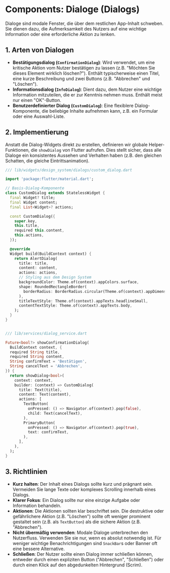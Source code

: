 # Components: Dialoge (Dialogs)

Dialoge sind modale Fenster, die über dem restlichen App-Inhalt schweben. Sie dienen dazu, die Aufmerksamkeit des Nutzers auf eine wichtige Information oder eine erforderliche Aktion zu lenken.

## 1. Arten von Dialogen

*   **Bestätigungsdialog (`ConfirmationDialog`)**: Wird verwendet, um eine kritische Aktion vom Nutzer bestätigen zu lassen (z.B. "Möchten Sie dieses Element wirklich löschen?"). Enthält typischerweise einen Titel, eine kurze Beschreibung und zwei Buttons (z.B. "Abbrechen" und "Löschen").
*   **Informationsdialog (`InfoDialog`)**: Dient dazu, dem Nutzer eine wichtige Information mitzuteilen, die er zur Kenntnis nehmen muss. Enthält meist nur einen "OK"-Button.
*   **Benutzerdefinierter Dialog (`CustomDialog`)**: Eine flexiblere Dialog-Komponente, die beliebige Inhalte aufnehmen kann, z.B. ein Formular oder eine Auswahl-Liste.

## 2. Implementierung

Anstatt die Dialog-Widgets direkt zu erstellen, definieren wir globale Helper-Funktionen, die `showDialog` von Flutter aufrufen. Dies stellt sicher, dass alle Dialoge ein konsistentes Aussehen und Verhalten haben (z.B. den gleichen Schatten, die gleiche Eintrittsanimation).

```dart
/// lib/widgets/design_system/dialogs/custom_dialog.dart

import 'package:flutter/material.dart';

// Basis-Dialog-Komponente
class CustomDialog extends StatelessWidget {
  final Widget? title;
  final Widget content;
  final List<Widget>? actions;

  const CustomDialog({
    super.key,
    this.title,
    required this.content,
    this.actions,
  });

  @override
  Widget build(BuildContext context) {
    return AlertDialog(
      title: title,
      content: content,
      actions: actions,
      // Styling aus dem Design System
      backgroundColor: Theme.of(context).appColors.surface,
      shape: RoundedRectangleBorder(
        borderRadius: BorderRadius.circular(Theme.of(context).appDimensions.radiusLarge),
      ),
      titleTextStyle: Theme.of(context).appTexts.headlineSmall,
      contentTextStyle: Theme.of(context).appTexts.body,
    );
  }
}


/// lib/services/dialog_service.dart

Future<bool?> showConfirmationDialog(
  BuildContext context, {
  required String title,
  required String content,
  String confirmText = 'Bestätigen',
  String cancelText = 'Abbrechen',
}) {
  return showDialog<bool>(
    context: context,
    builder: (context) => CustomDialog(
      title: Text(title),
      content: Text(content),
      actions: [
        TextButton(
          onPressed: () => Navigator.of(context).pop(false),
          child: Text(cancelText),
        ),
        PrimaryButton(
          onPressed: () => Navigator.of(context).pop(true),
          text: confirmText,
        ),
      ],
    ),
  );
}
```

## 3. Richtlinien

*   **Kurz halten**: Der Inhalt eines Dialogs sollte kurz und prägnant sein. Vermeiden Sie lange Texte oder komplexes Scrolling innerhalb eines Dialogs.
*   **Klarer Fokus**: Ein Dialog sollte nur eine einzige Aufgabe oder Information behandeln.
*   **Aktionen**: Die Aktionen sollten klar beschriftet sein. Die destruktive oder gefährlichere Aktion (z.B. "Löschen") sollte oft weniger prominent gestaltet sein (z.B. als `TextButton`) als die sichere Aktion (z.B. "Abbrechen").
*   **Nicht übermäßig verwenden**: Modale Dialoge unterbrechen den Nutzerfluss. Verwenden Sie sie nur, wenn es absolut notwendig ist. Für weniger wichtige Benachrichtigungen sind `SnackBar`s oder Banner oft eine bessere Alternative.
*   **Schließen**: Der Nutzer sollte einen Dialog immer schließen können, entweder durch einen expliziten Button ("Abbrechen", "Schließen") oder durch einen Klick auf den abgedunkelten Hintergrund (Scrim). 